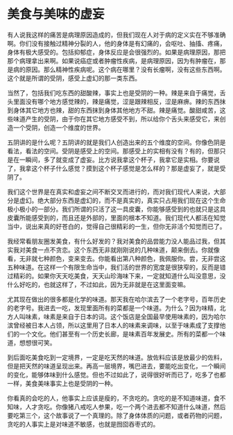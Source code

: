 # 美食与美味的虚妄

有人说我这样的痛苦是病理原因造成的，但我们现在人对于病的定义实在不够准确啊。你们没有接触过精神分裂的人，他的身体是有幻痛的，会呕吐、抽搐、疼痛，身体有极大感受的。包括抑郁症，身体反应是会很强烈的。如果是病理原因，那把那个病理拿出来啊。如果说癌症或者肿瘤性疾病，是病理原因，因为有肿瘤在，那是病的原因。那么精神性疾病呢。这个病在哪里？没有长瘤啊，没有这些东西啊。这个就是所谓的受阴，感受上虚幻的那一类东西。

当然了，包括我们吃东西的甜酸辣，事实上也是受阴的一种。辣是来自于痛觉，舌头里面没有哪个地方感觉辣的，辣是痛觉，涩是跟辣相反，涩是麻痹。辣的东西抹到身体其它地方也辣，甜的东西抹到身体其他地方不甜。辣是痛觉。酸甜咸苦，这些味道产生的受阴，由于你在其它地方感受不到，所以给你个舌头来感受它，来创造一个受阴，创造一个维度的世界。

五阴讲的是什么呢？五阴讲的就是我们人创造出来的五个维度的空间。你像色阴是看法，看法的空间。受阴是感受上的空间。那感受上的实相有没有？有的，但那只是在一瞬间，多了就变成了虚妄。比方说我拿这个杯子，我拿它是实相。你要说了，我拿这个杯子什么感觉？摸到这个杯子感觉是怎么样的？那是虚妄了，就是受阴了。

我们这个世界是在真实和虚妄之间不断交叉而进行的，而对我们现代人来说，大部分是虚幻。绝大部分东西是虚幻的，而不是真实的，真实只占用我们现在这个生命极小极小的一部分。我们所谓的只活了这一具皮囊，你能够感受到的也就只是这具皮囊所能感受到的，而且还是外部的，里面的根本不知道。我们现代人都活在知觉当中，说出来真的好苍白的，觉得自己很精彩的一生，但你无非活个知觉而已了。

我经常看朋友圈发美食，有什么好发的？我对美食的品尝能力没人能品过我，但其实我对美食一点不贪恋。这个东西无非就刚刚说的几种味道，颠来倒去。你就像看，无非就七种颜色，变来变去。你能看出第八种颜色，我佩服你。尝，无非尝这五种味道。在这样一个有限生命当中，我们活的世界的宽度是很狭窄的，反而是错过精彩的。如果你天天吃美食，天天山珍海味下来，一定就知道什么叫没意思，没什么好吃的，也就这样了，不过如此，因为无非就是在这里面变嘛。

尤其现在做出的很多都是化学的味道。那天我在哈尔滨去了一个老字号，百年历史的老字号。我进去一吃，发现里面所有的菜都是一个味道。为什么？因为味精，北方人叫味素，味素是来自于日本的词。这个饭店是全国最早使用味素的，因为哈尔滨曾经被日本人占领，所以这里用了日本人的味素来调味，以至于味素成了支撑他们的一个文化。他们甚至有一个历史长廊，是味素百年发展史。所有的菜都一个味道，想想很可笑。

到后面吃美食吃到一定境界，一定是吃天然的味道。放佐料应该是放最少的佐料，但是把天然的味道呈现出来。再高一层境界，嘴巴进去，要能吃出变化，一个瞬间的变化，能够体味到什么感觉。但也不过如此了，说得很好听而已了，吃多了也都一样，美食美味事实上也是受阴的一种。

你看真的会吃的人，他事实上应该是瘦的，不贪吃的。贪吃的是不知道味道，食不知味，人才贪吃。你像猪八戒吃人参果，吃一个两个进去都不知道什么味道，然后要吃第三个，这个故事说了一个真理的。除了身体体质的问题，或者药物的问题，贪吃的人事实上是对味道不敏感，也就是囫囵吞枣式的。

